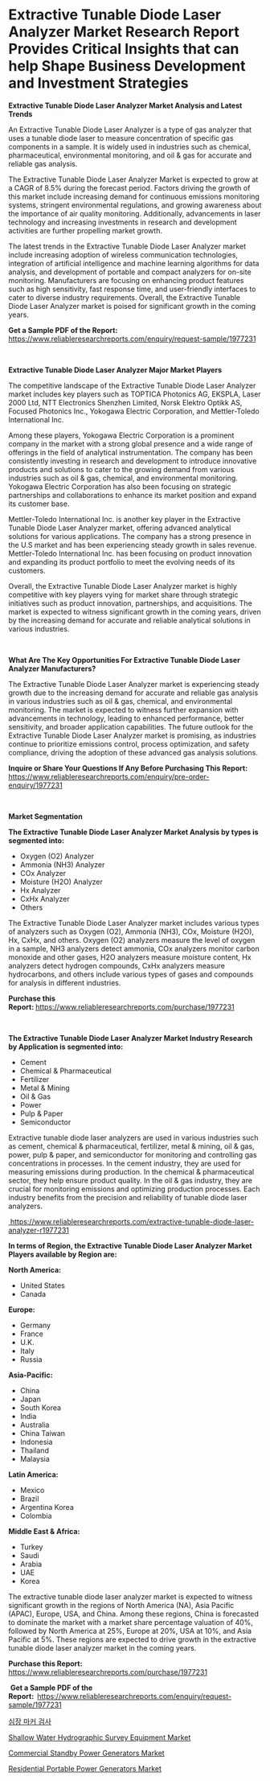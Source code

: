 <p><h1>Extractive Tunable Diode Laser Analyzer Market Research Report Provides Critical Insights that can help Shape Business Development and Investment Strategies</h1></p><p><strong>Extractive Tunable Diode Laser Analyzer Market Analysis and Latest Trends</strong></p>
<p><p>An Extractive Tunable Diode Laser Analyzer is a type of gas analyzer that uses a tunable diode laser to measure concentration of specific gas components in a sample. It is widely used in industries such as chemical, pharmaceutical, environmental monitoring, and oil & gas for accurate and reliable gas analysis.</p><p>The Extractive Tunable Diode Laser Analyzer Market is expected to grow at a CAGR of 8.5% during the forecast period. Factors driving the growth of this market include increasing demand for continuous emissions monitoring systems, stringent environmental regulations, and growing awareness about the importance of air quality monitoring. Additionally, advancements in laser technology and increasing investments in research and development activities are further propelling market growth.</p><p>The latest trends in the Extractive Tunable Diode Laser Analyzer market include increasing adoption of wireless communication technologies, integration of artificial intelligence and machine learning algorithms for data analysis, and development of portable and compact analyzers for on-site monitoring. Manufacturers are focusing on enhancing product features such as high sensitivity, fast response time, and user-friendly interfaces to cater to diverse industry requirements. Overall, the Extractive Tunable Diode Laser Analyzer market is poised for significant growth in the coming years.</p></p>
<p><strong>Get a Sample PDF of the Report:&nbsp;</strong> <a href="https://www.reliableresearchreports.com/enquiry/request-sample/1977231">https://www.reliableresearchreports.com/enquiry/request-sample/1977231</a></p>
<p>&nbsp;</p>
<p><strong>Extractive Tunable Diode Laser Analyzer Major Market Players</strong></p>
<p><p>The competitive landscape of the Extractive Tunable Diode Laser Analyzer market includes key players such as TOPTICA Photonics AG, EKSPLA, Laser 2000 Ltd, NTT Electronics Shenzhen Limited, Norsk Elektro Optikk AS, Focused Photonics Inc., Yokogawa Electric Corporation, and Mettler-Toledo International Inc.</p><p>Among these players, Yokogawa Electric Corporation is a prominent company in the market with a strong global presence and a wide range of offerings in the field of analytical instrumentation. The company has been consistently investing in research and development to introduce innovative products and solutions to cater to the growing demand from various industries such as oil & gas, chemical, and environmental monitoring. Yokogawa Electric Corporation has also been focusing on strategic partnerships and collaborations to enhance its market position and expand its customer base.</p><p>Mettler-Toledo International Inc. is another key player in the Extractive Tunable Diode Laser Analyzer market, offering advanced analytical solutions for various applications. The company has a strong presence in the U.S market and has been experiencing steady growth in sales revenue. Mettler-Toledo International Inc. has been focusing on product innovation and expanding its product portfolio to meet the evolving needs of its customers.</p><p>Overall, the Extractive Tunable Diode Laser Analyzer market is highly competitive with key players vying for market share through strategic initiatives such as product innovation, partnerships, and acquisitions. The market is expected to witness significant growth in the coming years, driven by the increasing demand for accurate and reliable analytical solutions in various industries.</p></p>
<p>&nbsp;</p>
<p><strong>What Are The Key Opportunities For Extractive Tunable Diode Laser Analyzer Manufacturers?</strong></p>
<p><p>The Extractive Tunable Diode Laser Analyzer market is experiencing steady growth due to the increasing demand for accurate and reliable gas analysis in various industries such as oil & gas, chemical, and environmental monitoring. The market is expected to witness further expansion with advancements in technology, leading to enhanced performance, better sensitivity, and broader application capabilities. The future outlook for the Extractive Tunable Diode Laser Analyzer market is promising, as industries continue to prioritize emissions control, process optimization, and safety compliance, driving the adoption of these advanced gas analysis solutions.</p></p>
<p><strong>Inquire or Share Your Questions If Any Before Purchasing This Report:</strong> <a href="https://www.reliableresearchreports.com/enquiry/pre-order-enquiry/1977231">https://www.reliableresearchreports.com/enquiry/pre-order-enquiry/1977231</a></p>
<p>&nbsp;</p>
<p><strong>Market Segmentation</strong></p>
<p><strong>The Extractive Tunable Diode Laser Analyzer Market Analysis by types is segmented into:</strong></p>
<p><ul><li>Oxygen (O2) Analyzer</li><li>Ammonia (NH3) Analyzer</li><li>COx Analyzer</li><li>Moisture (H2O) Analyzer</li><li>Hx Analyzer</li><li>CxHx Analyzer</li><li>Others</li></ul></p>
<p><p>The Extractive Tunable Diode Laser Analyzer market includes various types of analyzers such as Oxygen (O2), Ammonia (NH3), COx, Moisture (H2O), Hx, CxHx, and others. Oxygen (O2) analyzers measure the level of oxygen in a sample, NH3 analyzers detect ammonia, COx analyzers monitor carbon monoxide and other gases, H2O analyzers measure moisture content, Hx analyzers detect hydrogen compounds, CxHx analyzers measure hydrocarbons, and others include various types of gases and compounds for analysis in different industries.</p></p>
<p><strong>Purchase this Report:&nbsp;</strong><a href="https://www.reliableresearchreports.com/purchase/1977231">https://www.reliableresearchreports.com/purchase/1977231</a></p>
<p>&nbsp;</p>
<p><strong>The Extractive Tunable Diode Laser Analyzer Market Industry Research by Application is segmented into:</strong></p>
<p><ul><li>Cement</li><li>Chemical & Pharmaceutical</li><li>Fertilizer</li><li>Metal & Mining</li><li>Oil & Gas</li><li>Power</li><li>Pulp & Paper</li><li>Semiconductor</li></ul></p>
<p><p>Extractive tunable diode laser analyzers are used in various industries such as cement, chemical & pharmaceutical, fertilizer, metal & mining, oil & gas, power, pulp & paper, and semiconductor for monitoring and controlling gas concentrations in processes. In the cement industry, they are used for measuring emissions during production. In the chemical & pharmaceutical sector, they help ensure product quality. In the oil & gas industry, they are crucial for monitoring emissions and optimizing production processes. Each industry benefits from the precision and reliability of tunable diode laser analyzers.</p></p>
<p><a href="https://www.reliableresearchreports.com/extractive-tunable-diode-laser-analyzer-r1977231">&nbsp;https://www.reliableresearchreports.com/extractive-tunable-diode-laser-analyzer-r1977231</a></p>
<p><strong>In terms of Region, the Extractive Tunable Diode Laser Analyzer Market Players available by Region are:</strong></p>
<p>
    <p> <strong> North America: </strong>
        <ul>
            <li>United States</li>
            <li>Canada</li>
        </ul>
        </p> 
    <p> <strong> Europe: </strong>
        <ul>
            <li>Germany</li>
            <li>France</li>
            <li>U.K.</li>
            <li>Italy</li>
            <li>Russia</li>
        </ul>
        </p> 
    <p> <strong> Asia-Pacific: </strong>
        <ul>
            <li>China</li>
            <li>Japan</li>
            <li>South Korea</li>
            <li>India</li>
            <li>Australia</li>
            <li>China Taiwan</li>
            <li>Indonesia</li>
            <li>Thailand</li>
            <li>Malaysia</li>
        </ul>
        </p> 
    <p> <strong> Latin America: </strong>
        <ul>
            <li>Mexico</li>
            <li>Brazil</li>
            <li>Argentina Korea</li>
            <li>Colombia</li>
        </ul>
        </p> 
    <p> <strong> Middle East & Africa: </strong>
        <ul>
            <li>Turkey</li>
            <li>Saudi</li>
            <li>Arabia</li>
            <li>UAE</li>
            <li>Korea</li>
        </ul>
    </p>
    </p>
<p><p>The extractive tunable diode laser analyzer market is expected to witness significant growth in the regions of North America (NA), Asia Pacific (APAC), Europe, USA, and China. Among these regions, China is forecasted to dominate the market with a market share percentage valuation of 40%, followed by North America at 25%, Europe at 20%, USA at 10%, and Asia Pacific at 5%. These regions are expected to drive growth in the extractive tunable diode laser analyzer market in the coming years.</p></p>
<p><strong>Purchase this Report: </strong><a href="https://www.reliableresearchreports.com/purchase/1977231">https://www.reliableresearchreports.com/purchase/1977231</a></p>
<p>&nbsp;<strong>Get a Sample PDF of the Report:&nbsp;&nbsp;</strong><a href="https://www.reliableresearchreports.com/enquiry/request-sample/1977231">https://www.reliableresearchreports.com/enquiry/request-sample/1977231</a></p>
<p><strong></strong></p>
<p><p><a href="https://github.com/vdhdwjyp90142/Market-Research-Report-List-1/blob/main/888351841083.md">심장 마커 검사</a></p><p><a href="https://github.com/lbird53714/Market-Research-Report-List-4/blob/main/shallow-water-hydrographic-survey-equipment-market.md">Shallow Water Hydrographic Survey Equipment Market</a></p><p><a href="https://www.linkedin.com/pulse/commercial-standby-power-generators-market-research-eione?trackingId=w0kHOvCgTKgQZX937r69SQ%3D%3D">Commercial Standby Power Generators Market</a></p><p><a href="https://www.linkedin.com/pulse/residential-portable-power-generators-market-insights-o8bpe?trackingId=0dIeKySeKC40tPreZeDTjw%3D%3D">Residential Portable Power Generators Market</a></p></p>